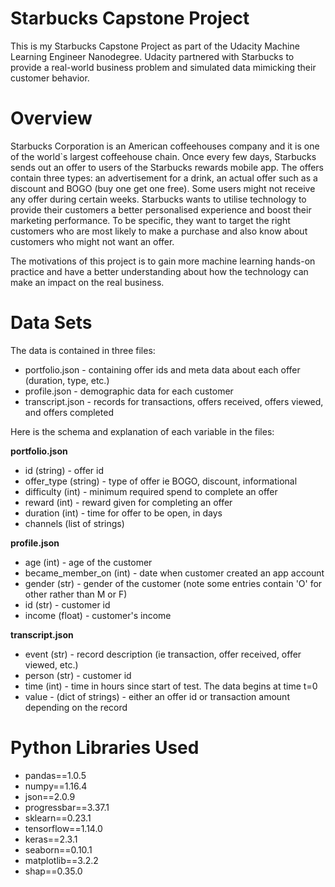 # Starbucks Capstone Project
This is my Starbucks Capstone Project as part of the Udacity Machine Learning Engineer Nanodegree. 
Udacity partnered with Starbucks to provide a real-world business problem and simulated data mimicking their customer behavior.

# Overview
Starbucks Corporation is an American coffeehouses company and it is one of the world`s largest coffeehouse chain. 
Once every few days, Starbucks sends out an offer to users of the Starbucks rewards mobile app. 
The offers contain three types: an advertisement for a drink, an actual offer such as a discount and BOGO (buy one get one free). 
Some users might not receive any offer during certain weeks.
Starbucks wants to utilise technology to provide their customers a better personalised experience and boost their marketing performance. 
To be specific, they want to target the right customers who are most likely to make a purchase and also know about customers who might not want an offer.

The motivations of this project is to gain more machine learning hands-on practice and have a better understanding about how the technology can make an impact on the real business.

# Data Sets

The data is contained in three files:

* portfolio.json - containing offer ids and meta data about each offer (duration, type, etc.)
* profile.json - demographic data for each customer
* transcript.json - records for transactions, offers received, offers viewed, and offers completed

Here is the schema and explanation of each variable in the files:

**portfolio.json**
* id (string) - offer id
* offer_type (string) - type of offer ie BOGO, discount, informational
* difficulty (int) - minimum required spend to complete an offer
* reward (int) - reward given for completing an offer
* duration (int) - time for offer to be open, in days
* channels (list of strings)

**profile.json**
* age (int) - age of the customer 
* became_member_on (int) - date when customer created an app account
* gender (str) - gender of the customer (note some entries contain 'O' for other rather than M or F)
* id (str) - customer id
* income (float) - customer's income

**transcript.json**
* event (str) - record description (ie transaction, offer received, offer viewed, etc.)
* person (str) - customer id
* time (int) - time in hours since start of test. The data begins at time t=0
* value - (dict of strings) - either an offer id or transaction amount depending on the record

# Python Libraries Used
* pandas==1.0.5
* numpy==1.16.4
* json==2.0.9
* progressbar==3.37.1
* sklearn==0.23.1
* tensorflow==1.14.0
* keras==2.3.1
* seaborn==0.10.1
* matplotlib==3.2.2
* shap==0.35.0
